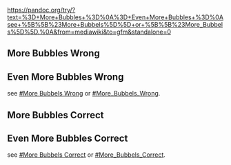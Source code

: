https://pandoc.org/try/?text=%3D+More+Bubbles+%3D%0A%3D+Even+More+Bubbles+%3D%0Asee+%5B%5B%23More+Bubbels%5D%5D+or+%5B%5B%23More_Bubbels%5D%5D.%0A&from=mediawiki&to=gfm&standalone=0


## More Bubbles Wrong

## Even More Bubbles Wrong

see [#More Bubbels Wrong][] or [#More_Bubbels_Wrong][#More Bubbels Wrong].

  [#More Bubbels Wrong]: #More_Bubbels_Grong "wikilink"


## More Bubbles Correct

## Even More Bubbles Correct

see [#More Bubbels Correct][] or [#More_Bubbels_Correct][#More Bubbels Correct].

  [#More Bubbels Correct]: #more-bubbels-correct "wikilink"
